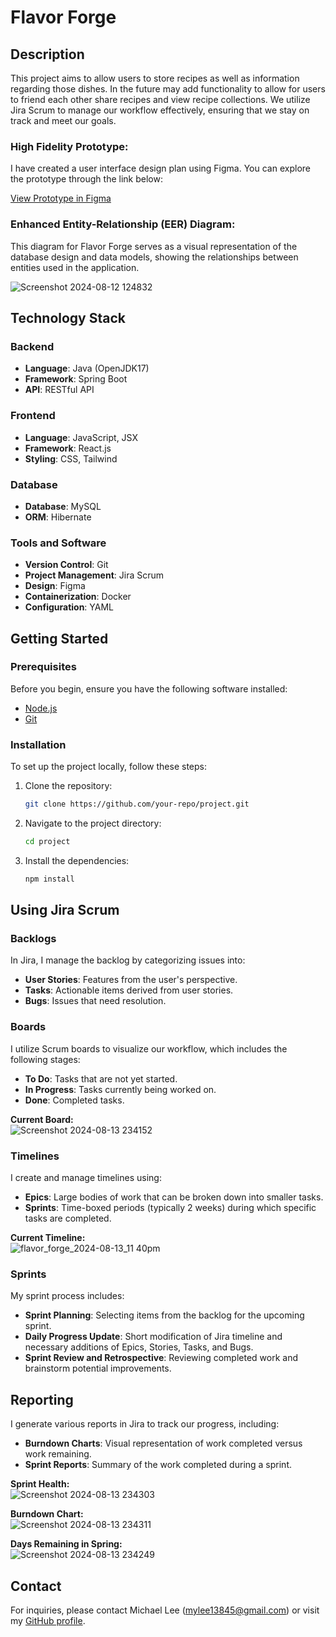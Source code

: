 # Flavor Forge

## Description
This project aims to allow users to store recipes as well as information regarding those dishes. In the future may add functionality to allow for users to friend each other 
share recipes and view recipe collections. We utilize Jira Scrum to manage our workflow effectively, ensuring that we stay on track and meet our goals.

### High Fidelity Prototype: 
I have created a user interface design plan using Figma. You can explore the prototype through the link below:

[View Prototype in Figma](https://www.figma.com/proto/obHUI1aO1xF9NwEIsPGC9x/Figma-basics?node-id=1669-162202&t=u3G21a5TVdmpRsHh-1)  

### Enhanced Entity-Relationship (EER) Diagram:  
This diagram for Flavor Forge serves as a visual representation of the database design and data models, showing the relationships between entities used in the application.  
  
![Screenshot 2024-08-12 124832](https://github.com/user-attachments/assets/ecd94486-34b0-4404-bb0a-fbcbdfe04c9f)  

## Technology Stack

### Backend
- **Language**: Java (OpenJDK17)
- **Framework**: Spring Boot
- **API**: RESTful API

### Frontend
- **Language**: JavaScript, JSX
- **Framework**: React.js
- **Styling**: CSS, Tailwind

### Database
- **Database**: MySQL
- **ORM**: Hibernate

### Tools and Software
- **Version Control**: Git
- **Project Management**: Jira Scrum
- **Design**: Figma
- **Containerization**: Docker
- **Configuration**: YAML 

## Getting Started

### Prerequisites
Before you begin, ensure you have the following software installed:
- [Node.js](https://nodejs.org/)
- [Git](https://git-scm.com/)

### Installation
To set up the project locally, follow these steps:

1. Clone the repository:
    ```bash
    git clone https://github.com/your-repo/project.git
    ```
2. Navigate to the project directory:
    ```bash
    cd project
    ```
3. Install the dependencies:
    ```bash
    npm install
    ```

## Using Jira Scrum

### Backlogs
In Jira, I manage the backlog by categorizing issues into:
- **User Stories**: Features from the user's perspective.
- **Tasks**: Actionable items derived from user stories.
- **Bugs**: Issues that need resolution.

### Boards
I utilize Scrum boards to visualize our workflow, which includes the following stages:
- **To Do**: Tasks that are not yet started.
- **In Progress**: Tasks currently being worked on.
- **Done**: Completed tasks.

**Current Board:**  
![Screenshot 2024-08-13 234152](https://github.com/user-attachments/assets/c00a6c01-92c2-49d6-b261-0ba356e784c0)  

### Timelines
I create and manage timelines using:
- **Epics**: Large bodies of work that can be broken down into smaller tasks.
- **Sprints**: Time-boxed periods (typically 2 weeks) during which specific tasks are completed.

**Current Timeline:**  
![flavor_forge_2024-08-13_11 40pm](https://github.com/user-attachments/assets/a3431cd9-c680-4572-b02b-b42c9f7112f7)  



### Sprints
My sprint process includes:
- **Sprint Planning**: Selecting items from the backlog for the upcoming sprint.
- **Daily Progress Update**: Short modification of Jira timeline and necessary additions of Epics, Stories, Tasks, and Bugs.
- **Sprint Review and Retrospective**: Reviewing completed work and brainstorm potential improvements.

## Reporting
I generate various reports in Jira to track our progress, including:
- **Burndown Charts**: Visual representation of work completed versus work remaining.
- **Sprint Reports**: Summary of the work completed during a sprint.

    
**Sprint Health:**  
![Screenshot 2024-08-13 234303](https://github.com/user-attachments/assets/534975ba-e805-4feb-804a-31ab2431f3fd)  


    
**Burndown Chart:**  
![Screenshot 2024-08-13 234311](https://github.com/user-attachments/assets/b1b7ebcf-2793-4616-924d-413ad3918099)  


    
**Days Remaining in Spring:**  
![Screenshot 2024-08-13 234249](https://github.com/user-attachments/assets/74bf23cf-ab09-4f20-9bc3-e7eba66bcd06)  




## Contact
For inquiries, please contact Michael Lee (mylee13845@gmail.com) or visit my [GitHub profile](https://github.com/m-y-lee2002).

